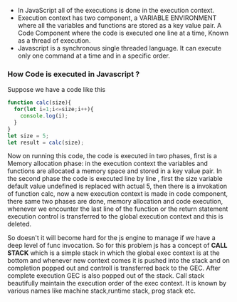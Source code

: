 - In JavaScript all of the executions is done in the execution context.
- Execution context has two component, a VARIABLE ENVIRONMENT where all the variables and functions are stored as a key value pair. A Code Component where the code is executed one line at a time, Known as a thread of execution.
- Javascript is a synchronous single threaded language. It can execute only one command at a time and in a  specific order.

### How Code is executed in Javascript ?

Suppose we have a code like this

```js
function calc(size){
  for(let i=1;i<=size;i++){
    console.log(i);
  }
}
let size = 5;
let result = calc(size);
```

Now on running this code, the code is executed in two phases, first is a Memory allocation phase: in the execution context the variables and functions are allocated a memory space and stored in a key value pair.
In the second phase the code is executed line by line , first the size variable default value undefined is replaced with actual 5, then there is a invokation of function calc, now a new execution context is made in code component, there same two phases are done, memory allocation and code execution, whenever we encounter the last line of the function or the return statement
execution control is transferred to the global execution context and this is deleted.

So doesn't it will become hard for the js engine to manage if we have a deep level of func invocation. So for this problem js has a concept of **CALL STACK** which is a simple stack in which the global exec context is at the bottom and whenever new context comes it is pushed into the stack and on completion popped out and controll is transferred back to the GEC.
After complete execution GEC is also popped out of the stack. Call stack beautifully maintain the execution order of the exec context. It is known  by various names like machine stack,runtime stack, prog stack etc.
